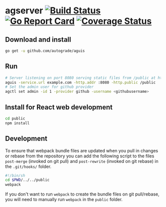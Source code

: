 # agserver [![Build Status](https://travis-ci.org/autograde/aguis.svg?branch=master)](https://travis-ci.org/autograde/aguis) [![Go Report Card](https://goreportcard.com/badge/github.com/autograde/aguis)](https://goreportcard.com/report/github.com/autograde/aguis) [![Coverage Status](https://coveralls.io/repos/github/autograde/aguis/badge.svg?branch=master)](https://coveralls.io/github/autograde/aguis?branch=master)

## Download and install

   ```sh
   go get -u github.com/autograde/aguis
   ```

## Run

   ```sh
   # Server listening on port 8080 serving static files from /public at https://example.com/.
   aguis -service.url example.com -http.addr :8080 -http.public /public
   # Set the admin user for github provider
   agctl set admin -id 1 -provider github -username <githubusername>
   ```

## Install for React web development

   ```sh
   cd public
   npm install
   ```

## Development

To ensure that webpack bundle files are updated when you pull in changes or rebase from the repository you can add the following script to the files `post-merge` (invoked on git pull) and `post-rewrite` (invoked on git rebase) in the `.git/hooks/` folder.
   ```sh
   #!/bin/sh
   cd $PWD/../../public
   webpack
   ```
If you don't want to run `webpack` to create the bundle files on git pull/rebase, you will need to manually run `webpack` in the `public` folder.
